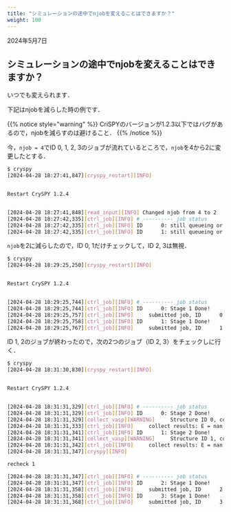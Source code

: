 ```yaml
---
title: "シミュレーションの途中でnjobを変えることはできますか？"
weight: 100
---
```


2024年5月7日

## シミュレーションの途中でnjobを変えることはできますか？

いつでも変えられます．

下記はnjobを減らした時の例です．

{{% notice style="warning" %}}
CriSPYのバージョンが1.2.3以下ではバグがあるので，njobを減らすのは避けること．
{{% /notice %}}

今，`njob = 4`でID 0, 1, 2, 3のジョブが流れているところで，`njob`を4から2に変更したとする．

``` bash
$ cryspy
[2024-04-28 18:27:41,847][cryspy_restart][INFO] 


Restart CrySPY 1.2.4


[2024-04-28 18:27:41,848][read_input][INFO] Changed njob from 4 to 2
[2024-04-28 18:27:42,335][ctrl_job][INFO] # ---------- job status
[2024-04-28 18:27:42,335][ctrl_job][INFO] ID      0: still queueing or running
[2024-04-28 18:27:42,335][ctrl_job][INFO] ID      1: still queueing or running
```

`njob`を2に減らしたので，ID 0, 1だけチェックして，ID 2, 3は無視．

``` bash
$ cryspy
[2024-04-28 18:29:25,250][cryspy_restart][INFO] 


Restart CrySPY 1.2.4


[2024-04-28 18:29:25,744][ctrl_job][INFO] # ---------- job status
[2024-04-28 18:29:25,744][ctrl_job][INFO] ID      0: Stage 1 Done!
[2024-04-28 18:29:25,757][ctrl_job][INFO]     submitted job, ID      0 Stage 2
[2024-04-28 18:29:25,758][ctrl_job][INFO] ID      1: Stage 1 Done!
[2024-04-28 18:29:25,767][ctrl_job][INFO]     submitted job, ID      1 Stage 2
```

ID 1, 2のジョブが終わったので，次の2つのジョブ（ID 2, 3）をチェックしに行く．

``` bash
$ cryspy
[2024-04-28 18:31:30,830][cryspy_restart][INFO]


Restart CrySPY 1.2.4


[2024-04-28 18:31:31,329][ctrl_job][INFO] # ---------- job status
[2024-04-28 18:31:31,329][ctrl_job][INFO] ID      0: Stage 2 Done!
[2024-04-28 18:31:31,329][collect_vasp][WARNING]     Structure ID 0, could not obtain energy from OSZICAR
[2024-04-28 18:31:31,333][ctrl_job][INFO]     collect results: E = nan eV/atom
[2024-04-28 18:31:31,341][ctrl_job][INFO] ID      1: Stage 2 Done!
[2024-04-28 18:31:31,341][collect_vasp][WARNING]     Structure ID 1, could not obtain energy from OSZICAR
[2024-04-28 18:31:31,342][ctrl_job][INFO]     collect results: E = nan eV/atom
[2024-04-28 18:31:31,347][cryspy][INFO] 

recheck 1

[2024-04-28 18:31:31,347][ctrl_job][INFO] # ---------- job status
[2024-04-28 18:31:31,347][ctrl_job][INFO] ID      2: Stage 1 Done!
[2024-04-28 18:31:31,358][ctrl_job][INFO]     submitted job, ID      2 Stage 2
[2024-04-28 18:31:31,358][ctrl_job][INFO] ID      3: Stage 1 Done!
[2024-04-28 18:31:31,368][ctrl_job][INFO]     submitted job, ID      3 Stage 2
```

